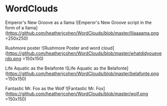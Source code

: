 # WordClouds

Emperor's New Groove as a llama
![Emperor's New Groove script in the form of a llama](https://github.com/heatherjcohen/WordClouds/blob/master/lllaaaama.png =250x250)

Rushmore poster
![Rushmore Poster and word cloud](https://github.com/heatherjcohen/WordClouds/blob/master/whatdidyoueverdo.png =150x150)

Life Aquatic as the Belafonte
![Life Aquatic as the Belafonte](https://github.com/heatherjcohen/WordClouds/blob/master/belafonte.png =150x150)

Fantastic Mr. Fox as the Wolf
![Fantastic Mr. Fox](https://github.com/heatherjcohen/WordClouds/blob/master/wolf.png =150x150)
